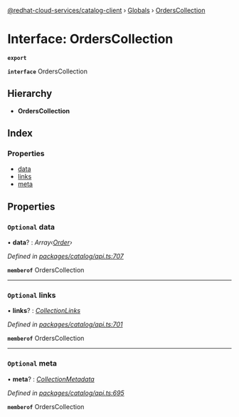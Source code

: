 [@redhat-cloud-services/catalog-client](../README.md) › [Globals](../globals.md) › [OrdersCollection](orderscollection.md)

# Interface: OrdersCollection

**`export`** 

**`interface`** OrdersCollection

## Hierarchy

* **OrdersCollection**

## Index

### Properties

* [data](orderscollection.md#optional-data)
* [links](orderscollection.md#optional-links)
* [meta](orderscollection.md#optional-meta)

## Properties

### `Optional` data

• **data**? : *Array‹[Order](order.md)›*

*Defined in [packages/catalog/api.ts:707](https://github.com/RedHatInsights/javascript-clients/blob/master/packages/catalog/api.ts#L707)*

**`memberof`** OrdersCollection

___

### `Optional` links

• **links**? : *[CollectionLinks](collectionlinks.md)*

*Defined in [packages/catalog/api.ts:701](https://github.com/RedHatInsights/javascript-clients/blob/master/packages/catalog/api.ts#L701)*

**`memberof`** OrdersCollection

___

### `Optional` meta

• **meta**? : *[CollectionMetadata](collectionmetadata.md)*

*Defined in [packages/catalog/api.ts:695](https://github.com/RedHatInsights/javascript-clients/blob/master/packages/catalog/api.ts#L695)*

**`memberof`** OrdersCollection
